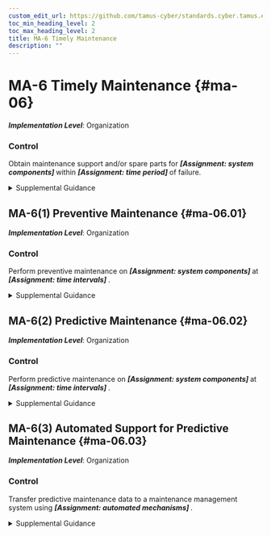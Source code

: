 ```yaml
---
custom_edit_url: https://github.com/tamus-cyber/standards.cyber.tamus.edu/tree/main/static/content/tamus.edu/TAMUS_profile.xml
toc_min_heading_level: 2
toc_max_heading_level: 2
title: MA-6 Timely Maintenance
description: ""
---
```


# MA-6 Timely Maintenance {#ma-06}

_**Implementation Level**_: Organization

### Control

Obtain maintenance support and/or spare parts for <strong> <em>[Assignment: system components]</em> </strong> within <strong> <em>[Assignment: time period]</em> </strong> of failure.

<details>
  <summary>Supplemental Guidance</summary>

Organizations specify the system components that result in increased risk to organizational operations and assets, individuals, other organizations, or the Nation when the functionality provided by those components is not operational. Organizational actions to obtain maintenance support include having appropriate contracts in place.

</details>

## MA-6(1) Preventive Maintenance {#ma-06.01}

_**Implementation Level**_: Organization

### Control

Perform preventive maintenance on <strong> <em>[Assignment: system components]</em> </strong> at <strong> <em>[Assignment: time intervals]</em> </strong>.

<details>
  <summary>Supplemental Guidance</summary>

Preventive maintenance includes proactive care and the servicing of system components to maintain organizational equipment and facilities in satisfactory operating condition. Such maintenance provides for the systematic inspection, tests, measurements, adjustments, parts replacement, detection, and correction of incipient failures either before they occur or before they develop into major defects. The primary goal of preventive maintenance is to avoid or mitigate the consequences of equipment failures. Preventive maintenance is designed to preserve and restore equipment reliability by replacing worn components before they fail. Methods of determining what preventive (or other) failure management policies to apply include original equipment manufacturer recommendations; statistical failure records; expert opinion; maintenance that has already been conducted on similar equipment; requirements of codes, laws, or regulations within a jurisdiction; or measured values and performance indications.

</details>

## MA-6(2) Predictive Maintenance {#ma-06.02}

_**Implementation Level**_: Organization

### Control

Perform predictive maintenance on <strong> <em>[Assignment: system components]</em> </strong> at <strong> <em>[Assignment: time intervals]</em> </strong>.

<details>
  <summary>Supplemental Guidance</summary>

Predictive maintenance evaluates the condition of equipment by performing periodic or continuous (online) equipment condition monitoring. The goal of predictive maintenance is to perform maintenance at a scheduled time when the maintenance activity is most cost-effective and before the equipment loses performance within a threshold. The predictive component of predictive maintenance stems from the objective of predicting the future trend of the equipment's condition. The predictive maintenance approach employs principles of statistical process control to determine at what point in the future maintenance activities will be appropriate. Most predictive maintenance inspections are performed while equipment is in service, thus minimizing disruption of normal system operations. Predictive maintenance can result in substantial cost savings and higher system reliability.

</details>

## MA-6(3) Automated Support for Predictive Maintenance {#ma-06.03}

_**Implementation Level**_: Organization

### Control

Transfer predictive maintenance data to a maintenance management system using <strong> <em>[Assignment: automated mechanisms]</em> </strong>.

<details>
  <summary>Supplemental Guidance</summary>

A computerized maintenance management system maintains a database of information about the maintenance operations of organizations and automates the processing of equipment condition data to trigger maintenance planning, execution, and reporting.

</details>

